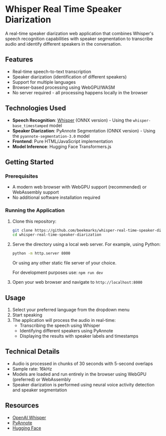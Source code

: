 

# Whisper Real Time Speaker Diarization

A real-time speaker diarization web application that combines Whisper's speech recognition capabilities with speaker segmentation to transcribe audio and identify different speakers in the conversation.

## Features

- Real-time speech-to-text transcription
- Speaker diarization (identification of different speakers)
- Support for multiple languages
- Browser-based processing using WebGPU/WASM
- No server required - all processing happens locally in the browser

## Technologies Used

- **Speech Recognition**: [Whisper](https://github.com/openai/whisper) (ONNX version) - Using the `whisper-base_timestamped` model
- **Speaker Diarization**: PyAnnote Segmentation (ONNX version) - Using the `pyannote-segmentation-3.0` model
- **Frontend**: Pure HTML/JavaScript implementation
- **Model Inference**: Hugging Face Transformers.js

## Getting Started

### Prerequisites

- A modern web browser with WebGPU support (recommended) or WebAssembly support
- No additional software installation required

### Running the Application

1. Clone this repository:
   ```bash
   git clone https://github.com/beekmarks/whisper-real-time-speaker-diarization.git
   cd whisper-real-time-speaker-diarization
   ```

2. Serve the directory using a local web server. For example, using Python:
   ```bash
   python -m http.server 8000
   ```
   Or using any other static file server of your choice.

   For development purposes use:  `npm run dev`

3. Open your web browser and navigate to `http://localhost:8000`

## Usage

1. Select your preferred language from the dropdown menu
2. Start speaking
3. The application will process the audio in real-time:
   - Transcribing the speech using Whisper
   - Identifying different speakers using PyAnnote
   - Displaying the results with speaker labels and timestamps

## Technical Details

- Audio is processed in chunks of 30 seconds with 5-second overlaps
- Sample rate: 16kHz
- Models are loaded and run entirely in the browser using WebGPU (preferred) or WebAssembly
- Speaker diarization is performed using neural voice activity detection and speaker segmentation

## Resources

- [OpenAI Whisper](https://github.com/openai/whisper)
- [PyAnnote](https://github.com/pyannote/pyannote-audio)
- [Hugging Face](https://huggingface.co/)